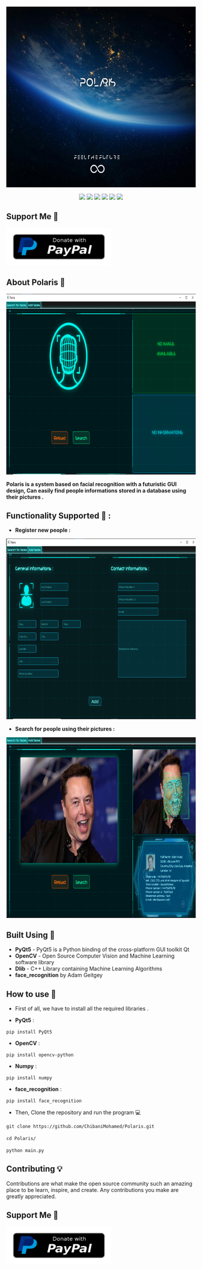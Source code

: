<p align="center">
  <img width="750" height="480" src="https://github.com/ChibaniMohamed/polaris/blob/main/imgs/pol.jpg">
</p>
<p align="center">
   <img src="https://img.shields.io/badge/Dev-XN3UR0N-green?style=for-the-badge"/>
   <img src="https://img.shields.io/badge/language-python-blue?style=for-the-badge"/>
   <img src="https://img.shields.io/github/license/ChibaniMohamed/Polaris?style=for-the-badge"/>
   <img src="https://img.shields.io/github/stars/ChibaniMohamed/Polaris?style=for-the-badge"/>
   <img src="https://img.shields.io/github/forks/ChibaniMohamed/Polaris?style=for-the-badge"/>
   <img src="https://visitor-badge.laobi.icu/badge?style=for-the-badge&page_id=ChibaniMohamed.Pretty-Readme">
</p>
<p align="center">
  
## Support Me 🚀
<a href="https://paypal.me/chibanimohamed"><img width="280" height="100" src="https://github.com/ChibaniMohamed/polaris/blob/main/imgs/paypal-donate-button.png"></a>
</p>

## About Polaris 📄
<p align="center">
  <img width="880" height="480" src="https://github.com/ChibaniMohamed/polaris/blob/main/imgs/polaris_main.PNG">
</p>
  <p align="center">
  
  **Polaris is a system based on facial recognition with a futuristic GUI design, Can easily find people informations stored in a database using their pictures .**
  </p>
  
  ## Functionality Supported 📌 :
  
  - **Register new people :**
  
  <p align="center">
  <img width="880" height="480" src="https://github.com/ChibaniMohamed/polaris/blob/main/imgs/polaris_form.PNG">
</p>
  
  - **Search for people using their pictures :**
  
  <p align="center">
  <img width="880" height="480" src="https://github.com/ChibaniMohamed/polaris/blob/main/imgs/polaris_elon.png">
</p>

## Built Using 🔧
- **PyQt5** - PyQt5 is a Python binding of the cross-platform GUI toolkit Qt
- **OpenCV** - Open Source Computer Vision and Machine Learning software library
- **Dlib** - C++ Library containing Machine Learning Algorithms
- **face_recognition** by Adam Geitgey 

## How to use 🔨
- First of all, we have to install all the required libraries .

- **PyQt5** :

```
pip install PyQt5
```

- **OpenCV** :

```
pip install opencv-python
```

- **Numpy** :

```
pip install numpy
```

- **face_recognition** :

```
pip install face_recognition
```

- Then, Clone the repository and run the program 💻
```
git clone https://github.com/ChibaniMohamed/Polaris.git

cd Polaris/

python main.py
```

## Contributing 💡
Contributions are what make the open source community such an amazing place to be learn, inspire, and create. Any contributions you make are greatly appreciated.
<p align="center">
  
## Support Me 🚀
<a href="https://paypal.me/chibanimohamed"><img width="280" height="100" src="https://github.com/ChibaniMohamed/polaris/blob/main/imgs/paypal-donate-button.png"></a>
</p>
